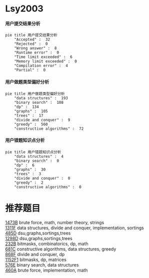 # Lsy2003

<!-- tabs:start -->



#### **用户提交结果分析**

```mermaid
pie title 用户提交结果分析
    "Accepted" :  32
    "Rejected" :  0
    "Wrong answer" :  8
    "Runtime error" :  0
    "Time limit exceeded" :  6
    "Memory limit exceeded" :  0
    "Compilation error" :  4
    "Partial" :  0
```

#### **用户做题类型偏好分析**

```mermaid
pie title 用户做题类型偏好分析
    "data structures" :  193
    "binary search" :  108
    "dp" :  134
    "graphs" :  105
    "trees" :  17
    "divide and conquer" :  9
    "greedy" :  560
    "constructive algorithms" :  72
```
#### **用户错题知识点分析**

```mermaid
pie title 用户错题知识点分析
    "data structures" :  4
    "binary search" :  0
    "dp" :  6
    "graphs" :  30
    "trees" :  3
    "divide and conquer" :  0
    "greedy" :  2
    "constructive algorithms" :  0
```



<!-- tabs:end -->
# 推荐题目
[1473B](https://codeforces.com/contest/1473/problem/B)		brute force,
                        math,
                        number theory,
                        strings		  
[1311F](https://codeforces.com/contest/1311/problem/F)		data structures,
                        divide and conquer,
                        implementation,
                        sortings		  
[485D](https://codeforces.com/contest/485/problem/D)		dsu,graphs,sortings,trees		  
[1298D](https://codeforces.com/contest/1298/problem/D)		dsu,graphs,sortings,trees		  
[232B](https://codeforces.com/contest/232/problem/B)		bitmasks,
                        combinatorics,
                        dp,
                        math		  
[681C](https://codeforces.com/contest/681/problem/C)		constructive algorithms,
                        data structures,
                        greedy		  
[868F](https://codeforces.com/contest/868/problem/F)		divide and conquer,
                        dp		  
[1152F1](https://codeforces.com/contest/1152F/problem/1)		bitmasks,
                        dp,
                        matrices		  
[576E](https://codeforces.com/contest/576/problem/E)		binary search,
                        data structures		  
[460A](https://codeforces.com/contest/460/problem/A)		brute force,
                        implementation,
                        math		  
